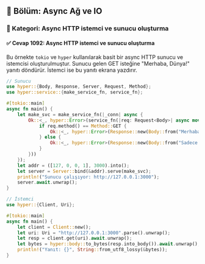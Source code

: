 ## 📘 Bölüm: Async Ağ ve IO
### 🔹 Kategori: Async HTTP istemci ve sunucu oluşturma
#### ✅ Cevap 1092: Async HTTP istemci ve sunucu oluşturma

Bu örnekte `tokio` ve `hyper` kullanılarak basit bir async HTTP sunucu ve istemcisi oluşturulmuştur. Sunucu gelen GET isteğine "Merhaba, Dünya!" yanıtı döndürür. İstemci ise bu yanıtı ekrana yazdırır.

```rust
// Sunucu
use hyper::{Body, Response, Server, Request, Method};
use hyper::service::{make_service_fn, service_fn};

#[tokio::main]
async fn main() {
    let make_svc = make_service_fn(|_conn| async {
        Ok::<_, hyper::Error>(service_fn(|req: Request<Body>| async move {
            if req.method() == Method::GET {
                Ok::<_, hyper::Error>(Response::new(Body::from("Merhaba, Dünya!")))
            } else {
                Ok::<_, hyper::Error>(Response::new(Body::from("Sadece GET!")))
            }
        }))
    });
    let addr = ([127, 0, 0, 1], 3000).into();
    let server = Server::bind(&addr).serve(make_svc);
    println!("Sunucu çalışıyor: http://127.0.0.1:3000");
    server.await.unwrap();
}
```

```rust
// İstemci
use hyper::{Client, Uri};

#[tokio::main]
async fn main() {
    let client = Client::new();
    let uri: Uri = "http://127.0.0.1:3000".parse().unwrap();
    let resp = client.get(uri).await.unwrap();
    let bytes = hyper::body::to_bytes(resp.into_body()).await.unwrap();
    println!("Yanıt: {}", String::from_utf8_lossy(&bytes));
}
```
